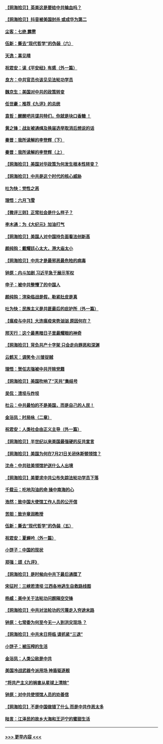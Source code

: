 #### [【网海拾贝】英美这是要给中共输血吗？](../pages/nsc993/n12307646.md?t=08060451) 
#### [【网海拾贝】抖音被美国封杀 或成华为第二](../pages/nsc993/n12305277.md?t=08060451) 
#### [尘客：七绝 霹雳](../pages/nsc993/n12304053.md?t=08060451) 
#### [伍新：撕去“现代哲学”的伪装（六）](../pages/nsc993/n12303243.md?t=08060451) 
#### [天逸：喜见晴](../pages/nsc993/n12303226.md?t=08060451) 
#### [祝君安：读《平安经》有感（外一篇）](../pages/nsc993/n12303170.md?t=08060451) 
#### [良方：中共官员也该见见法轮功学员](../pages/nsc993/n12302985.md?t=08060451) 
#### [魏京生：美国对中共的政策转变](../pages/nsc993/n12302929.md?t=08060451) 
#### [任世豪：推荐《九评》的总统](../pages/nsc993/n12302838.md?t=08060451) 
#### [袁哲：醒醒吧共谍共特们，你就是块口香糖 ！](../pages/nsc993/n12302678.md?t=08060451) 
#### [黄之锋：战友被通缉及换届选举取消后想说的话](../pages/nsc993/n12302681.md?t=08060451) 
#### [秦晋：我所读解的李登辉（下）](../pages/nsc993/n12302171.md?t=08060451) 
#### [秦晋：我所读解的李登辉（上）](../pages/nsc993/n12301979.md?t=08060451) 
#### [【网海拾贝】美国对华政策为何发生根本性转变？](../pages/nsc993/n12302091.md?t=08060451) 
#### [【网海拾贝】中共是这个时代的核心威胁](../pages/nsc993/n12300541.md?t=08060451) 
#### [吐为快：党性之恶](../pages/nsc993/n12300263.md?t=08060451) 
#### [理悟：六月飞雪](../pages/nsc993/n12300243.md?t=08060451) 
#### [【微评三则】正常社会是什么样子？](../pages/nsc993/n12300228.md?t=08060451) 
#### [李木通：为《大纪元》加油打气](../pages/nsc993/n12280363.md?t=08060451) 
#### [【网海拾贝】美国人对中国持负面看法创新高](../pages/nsc993/n12298720.md?t=08060451) 
#### [颜纯钩：戴耀廷心太大，港大庙太小](../pages/nsc993/n12297682.md?t=08060451) 
#### [【网海拾贝】中共才是最邪恶最危险的病毒](../pages/nsc993/n12296470.md?t=08060451) 
#### [钟原：内斗加剧 习近平急于展示军权](../pages/nsc993/n12292544.md?t=08060451) 
#### [申子：被中共整懵了的中国人](../pages/nsc993/n12291389.md?t=08060451) 
#### [颜纯钩：渲染临战是假，勒紧肚皮是真](../pages/nsc993/n12290945.md?t=08060451) 
#### [吐为快：民族主义是共匪最后的庇护所（外一篇）](../pages/nsc993/n12290887.md?t=08060451) 
#### [【瘟疫与中共】大连瘟疫来势汹汹 原因何在？](../pages/nsc993/n12287474.md?t=08060451) 
#### [邢天行：这个最黑暗日子里最耀眼的神奇](../pages/nsc993/n12289882.md?t=08060451) 
#### [【网海拾贝】背负共产十字架 只会走向罪恶和深渊](../pages/nsc993/n12288290.md?t=08060451) 
#### [云鹤天：调笑令·川普捉贼](../pages/nsc993/n12285672.md?t=08060451) 
#### [理悟：贺任志强被中共开除党籍](../pages/nsc993/n12285597.md?t=08060451) 
#### [【网海拾贝】美国吹响了“灭共”集结号](../pages/nsc993/n12284522.md?t=08060451) 
#### [吴侃：溃坝与炸坝](../pages/nsc993/n12283593.md?t=08060451) 
#### [杜云：中共最怕的不是美国，而是自己的人民！](../pages/nsc993/n12282935.md?t=08060451) 
#### [金浴凤：时局咏（二章）](../pages/nsc993/n12282923.md?t=08060451) 
#### [祝君安：人类社会由正义主导（外一篇）](../pages/nsc993/n12282809.md?t=08060451) 
#### [【网海拾贝】半世纪以来美国最强硬的反共宣言](../pages/nsc993/n12282656.md?t=08060451) 
#### [【网海拾贝】美国为何在7月21日关闭休斯顿领馆？](../pages/nsc993/n12279731.md?t=08060451) 
#### [沈舟：中共驻美领馆护送什么人出境](../pages/nsc993/n12278949.md?t=08060451) 
#### [【网海拾贝】美要求中共公布失踪法轮功学员下落](../pages/nsc993/n12277656.md?t=08060451) 
#### [千载云：吃地沟油的命 操中南海的心](../pages/nsc993/n12277533.md?t=08060451) 
#### [浩然：致中国大使馆工作人员的公开信](../pages/nsc993/n12277436.md?t=08060451) 
#### [苦胆：致许章润教授](../pages/nsc993/n12274876.md?t=08060451) 
#### [伍新：撕去“现代哲学”的伪装（五）](../pages/nsc993/n12274833.md?t=08060451) 
#### [祝君安：夏蝉吟（外一篇）](../pages/nsc993/n12274794.md?t=08060451) 
#### [小饼子：中国的现状](../pages/nsc993/n12274774.md?t=08060451) 
#### [郑强：颂《九评》](../pages/nsc993/n12274570.md?t=08060451) 
#### [【网海拾贝】是时候向中共下最后通牒了](../pages/nsc993/n12274156.md?t=08060451) 
#### [宋征时：三峡若溃坝 江西各地逃生自救路线图](../pages/nsc993/n12274031.md?t=08060451) 
#### [杨威：美中关于法轮功问题隔空交锋](../pages/nsc993/n12273317.md?t=08060451) 
#### [【网海拾贝】中共对法轮功的污蔑走入穷途末路](../pages/nsc993/n12272307.md?t=08060451) 
#### [钟原：七常委为何至今无一人到洪灾现场 ？](../pages/nsc993/n12270614.md?t=08060451) 
#### [【网海拾贝】中共末日将临 请抓紧“三退”](../pages/nsc993/n12269476.md?t=08060451) 
#### [小饼子：被压榨的生活](../pages/nsc993/n12268533.md?t=08060451) 
#### [金浴凤：人类公敌是中共](../pages/nsc993/n12268134.md?t=08060451) 
#### [美国冷战武器今派用场 神盾驱逐舰](../pages/nsc993/n12267798.md?t=08060451) 
#### [“将共产主义的祸害从星球上清除”](../pages/nsc993/n12266142.md?t=08060451) 
#### [钟原：对中共使领馆人员的劝善信](../pages/nsc993/n12266890.md?t=08060451) 
#### [【网海拾贝】不是中国做错了什么 而是中共作恶太多](../pages/nsc993/n12266774.md?t=08060451) 
#### [陆言：江泽民的故乡大海和王沪宁的蜜甜生活](../pages/nsc993/n12266452.md?t=08060451) 

----
#### [ >>> 更早内容 <<< ](../indexes/nsc993-earlier.md)
